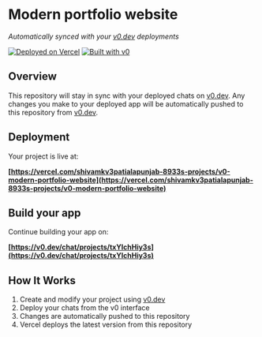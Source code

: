 # Modern portfolio website

*Automatically synced with your [v0.dev](https://v0.dev) deployments*

[![Deployed on Vercel](https://img.shields.io/badge/Deployed%20on-Vercel-black?style=for-the-badge&logo=vercel)](https://vercel.com/shivamkv3patialapunjab-8933s-projects/v0-modern-portfolio-website)
[![Built with v0](https://img.shields.io/badge/Built%20with-v0.dev-black?style=for-the-badge)](https://v0.dev/chat/projects/txYlchHiy3s)

## Overview

This repository will stay in sync with your deployed chats on [v0.dev](https://v0.dev).
Any changes you make to your deployed app will be automatically pushed to this repository from [v0.dev](https://v0.dev).

## Deployment

Your project is live at:

**[https://vercel.com/shivamkv3patialapunjab-8933s-projects/v0-modern-portfolio-website](https://vercel.com/shivamkv3patialapunjab-8933s-projects/v0-modern-portfolio-website)**

## Build your app

Continue building your app on:

**[https://v0.dev/chat/projects/txYlchHiy3s](https://v0.dev/chat/projects/txYlchHiy3s)**

## How It Works

1. Create and modify your project using [v0.dev](https://v0.dev)
2. Deploy your chats from the v0 interface
3. Changes are automatically pushed to this repository
4. Vercel deploys the latest version from this repository